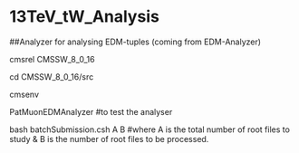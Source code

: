# 13TeV_tW_Analysis

##Analyzer for analysing EDM-tuples (coming from EDM-Analyzer)

  cmsrel CMSSW_8_0_16

  cd CMSSW_8_0_16/src

  cmsenv

  PatMuonEDMAnalyzer #to test the analyser

  bash batchSubmission.csh A B 
  #where A is the total number of root files to study & B is the number of root files to be processed.
